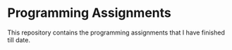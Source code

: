 # Programming Assignments

This repository contains the programming assignments that I have finished till date.
